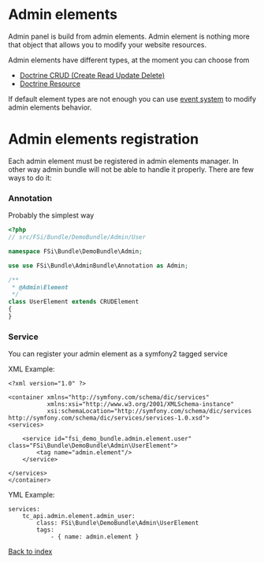 # Admin elements

Admin panel is build from admin elements. Admin element is nothing more that object that allows you to modify
your website resources.

Admin elements have different types, at the moment you can choose from

* [Doctrine CRUD (Create Read Update Delete)](admin_element_crud.md)
* [Doctrine Resource](admin_element_resource.md)

If default element types are not enough you can use [event system](events.md) to modify admin elements
behavior.

# Admin elements registration

Each admin element must be registered in admin elements manager. In other way admin bundle will not be
able to handle it properly. There are few ways to do it:

### Annotation

Probably the simplest way

```php
<?php
// src/FSi/Bundle/DemoBundle/Admin/User

namespace FSi\Bundle\DemoBundle\Admin;

use use FSi\Bundle\AdminBundle\Annotation as Admin;

/**
 * @Admin\Element
 */
class UserElement extends CRUDElement
{
}
```

### Service

You can register your admin element as a symfony2 tagged service

XML Example:
```
<?xml version="1.0" ?>

<container xmlns="http://symfony.com/schema/dic/services"
           xmlns:xsi="http://www.w3.org/2001/XMLSchema-instance"
           xsi:schemaLocation="http://symfony.com/schema/dic/services http://symfony.com/schema/dic/services/services-1.0.xsd">
<services>

    <service id="fsi_demo_bundle.admin.element.user" class="FSi\Bundle\DemoBundle\Admin\UserElement">
        <tag name="admin.element"/>
    </service>

</services>
</container>
```

YML Example:
```
services:
    tc_api.admin.element.admin_user:
        class: FSi\Bundle\DemoBundle\Admin\UserElement
        tags:
            - { name: admin.element }
```


[Back to index](index.md)
